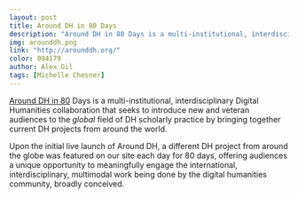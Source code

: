 ```yaml
---
layout: post
title: Around DH in 80 Days
description: "Around DH in 80 Days is a multi-institutional, interdisciplinary Digital Humanities collaboration that seeks to introduce new and veteran audiences to the global field of DH scholarly practice by bringing together current DH projects from around the world."
img: arounddh.png
link: "http://arounddh.org/"
color: 094179
author: Alex Gil
tags: [Michelle Chesner]
---
```


<a href="http://arounddh.org/">Around DH in 80</a> Days is a multi-institutional, interdisciplinary Digital Humanities collaboration that seeks to introduce new and veteran audiences to the <em>global</em> field of DH scholarly practice by bringing together current DH projects from around the world.

Upon the initial live launch of Around DH, a different DH project from around the globe was featured on our site each day for 80 days, offering audiences a unique opportunity to meaningfully engage the international, interdisciplinary, multimodal work being done by the digital humanities community, broadly conceived.